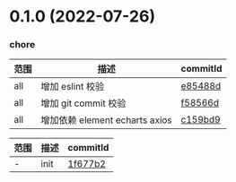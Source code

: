 # 0.1.0 (2022-07-26)

### chore
范围|描述|commitId
--|--|--
 all | 增加 eslint 校验 | [e85488d](http://192.168.1.102:9900/yangzhenfeng/tky-front/commits/e85488d)
 all | 增加 git commit 校验 | [f58566d](http://192.168.1.102:9900/yangzhenfeng/tky-front/commits/f58566d)
 all | 增加依赖 element echarts axios | [c159bd9](http://192.168.1.102:9900/yangzhenfeng/tky-front/commits/c159bd9)


范围|描述|commitId
--|--|--
 - | init | [1f677b2](http://192.168.1.102:9900/yangzhenfeng/tky-front/commits/1f677b2)

